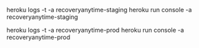 heroku logs -t -a recoveryanytime-staging
heroku run console -a recoveryanytime-staging

heroku logs -t -a recoveryanytime-prod
heroku run console -a recoveryanytime-prod


